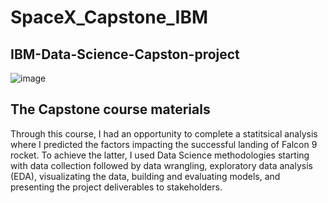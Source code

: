 # SpaceX_Capstone_IBM
## IBM-Data-Science-Capston-project
![image](https://user-images.githubusercontent.com/76114907/228127723-69e9971b-00be-432b-b572-e5b5d6eac551.png)
## The Capstone course materials
Through this course, I had an opportunity to complete a statitsical analysis where I predicted the factors impacting the successful landing of Falcon 9 rocket. 
To achieve the latter, I used Data Science methodologies starting with data collection followed by data wrangling, exploratory data analysis (EDA), visualizating the data, building and evaluating models, and presenting the project deliverables to stakeholders.
